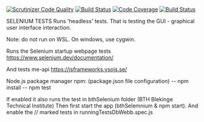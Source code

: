 [![Scrutinizer Code Quality](https://scrutinizer-ci.com/g/ylvali/ysoSelenium/badges/quality-score.png?b=main)](https://scrutinizer-ci.com/g/ylvali/ysoSelenium/?branch=main)
[![Build Status](https://scrutinizer-ci.com/g/ylvali/ysoSelenium/badges/build.png?b=main)](https://scrutinizer-ci.com/g/ylvali/ysoSelenium/build-status/main)
[![Code Coverage](https://scrutinizer-ci.com/g/ylvali/ysoSelenium/badges/coverage.png?b=main)](https://scrutinizer-ci.com/g/ylvali/ysoSelenium/?branch=main)
[![Build Status](https://app.travis-ci.com/ylvali/ysoSelenium.svg?token=zbGBcfgSpBchF7HShAt4&branch=main)](https://app.travis-ci.com/ylvali/ysoSelenium)

SELENIUM TESTS 
Runs 'headless' tests. That is testing the GUI - graphical user interface interaction.

Note: do not run on WSL. 
On windows, use cygwin. 

Runs the Selenium startup webpage tests
https://www.selenium.dev/documentation/

And tests me-api 
https://jsframeworks.ysojs.se/

Node.js package manager npm:
(package.json file configuration)
-- npm install
-- npm test

If enabled it also runs the test in bthSelenium folder (BTH Blekinge Technical Institute)
Then first start the app (bthSelemnium & npm start).
And enable the // marked tests in runningTestsDbWebb.spec.js